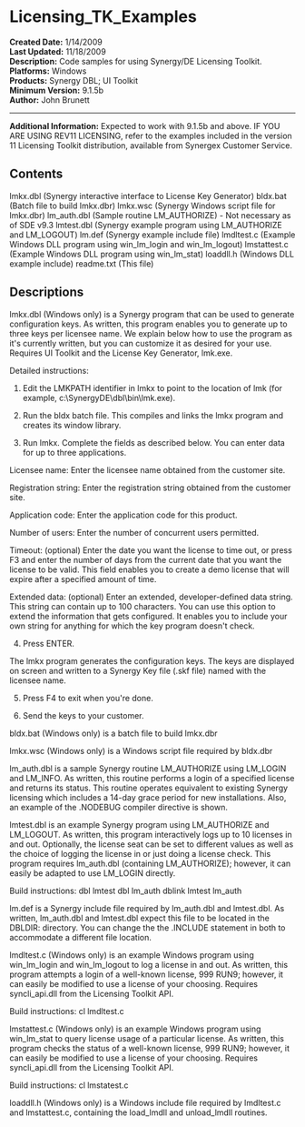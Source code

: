 # Licensing_TK_Examples<br />
**Created Date:** 1/14/2009<br />
**Last Updated:** 11/18/2009<br />
**Description:** Code samples for using Synergy/DE Licensing Toolkit.<br />
**Platforms:** Windows<br />
**Products:** Synergy DBL; UI Toolkit<br />
**Minimum Version:** 9.1.5b<br />
**Author:** John Brunett
<hr>

**Additional Information:** Expected to work with 9.1.5b and above. IF YOU ARE USING REV11 LICENSING, refer to the examples included in the version 11 Licensing Toolkit distribution, available from Synergex Customer Service.

Contents
--------
lmkx.dbl (Synergy interactive interface to License Key Generator)
bldx.bat (Batch file to build lmkx.dbr)
lmkx.wsc (Synergy Windows script file for lmkx.dbr)
lm_auth.dbl (Sample routine LM_AUTHORIZE) - Not necessary as of SDE v9.3
lmtest.dbl (Synergy example program using LM_AUTHORIZE and LM_LOGOUT)
lm.def (Synergy example include file)
lmdltest.c (Example Windows DLL program using win_lm_login and win_lm_logout)
lmstattest.c (Example Windows DLL program using win_lm_stat)
loaddll.h (Windows DLL example include)
readme.txt (This file)

Descriptions
------------

lmkx.dbl (Windows only)
is a Synergy program that can be used to generate configuration
keys. As written, this program enables you to generate up to three
keys per licensee name. We explain below how to use the program as
it's currently written, but you can customize it as desired for your
use. Requires UI Toolkit and the License Key Generator, lmk.exe.

Detailed instructions:
1. Edit the LMKPATH identifier in lmkx to point to the location of
lmk (for example, c:\SynergyDE\dbl\bin\lmk.exe).

2. Run the bldx batch file. This compiles and links the lmkx
program and creates its window library.

3. Run lmkx. Complete the fields as described below. You can enter
data for up to three applications.

Licensee name: Enter the licensee name obtained from the
customer site.

Registration string: Enter the registration string obtained from
the customer site.

Application code: Enter the application code for this product.

Number of users: Enter the number of concurrent users permitted.

Timeout: (optional) Enter the date you want the license to time
out, or press F3 and enter the number of days from the current
date that you want the license to be valid. This field enables
you to create a demo license that will expire after a specified
amount of time.

Extended data: (optional) Enter an extended, developer-defined
data string. This string can contain up to 100 characters. You
can use this option to extend the information that gets configured.
It enables you to include your own string for anything for which
the key program doesn't check.

4. Press ENTER.

The lmkx program generates the configuration keys. The keys are
displayed on screen and written to a Synergy Key file (.skf file)
named with the licensee name.

5. Press F4 to exit when you're done.

6. Send the keys to your customer.

bldx.bat (Windows only)
is a batch file to build lmkx.dbr

lmkx.wsc (Windows only)
is a Windows script file required by bldx.dbr

lm_auth.dbl
is a sample Synergy routine LM_AUTHORIZE using LM_LOGIN and LM_INFO.
As written, this routine performs a login of a specified license and
returns its status. This routine operates equivalent to existing
Synergy licensing which includes a 14-day grace period for new
installations. Also, an example of the .NODEBUG compiler directive
is shown.

lmtest.dbl
is an example Synergy program using LM_AUTHORIZE and LM_LOGOUT.
As written, this program interactively logs up to 10 licenses
in and out. Optionally, the license seat can be set to different
values as well as the choice of logging the license in or just
doing a license check. This program requires lm_auth.dbl (containing
LM_AUTHORIZE); however, it can easily be adapted to use LM_LOGIN
directly.

Build instructions:
dbl lmtest
dbl lm_auth
dblink lmtest lm_auth

lm.def
is a Synergy include file required by lm_auth.dbl and lmtest.dbl.
As written, lm_auth.dbl and lmtest.dbl expect this file to be
located in the DBLDIR: directory. You can change the the .INCLUDE
statement in both to accommodate a different file location.

lmdltest.c (Windows only)
is an example Windows program using win_lm_login and win_lm_logout
to log a license in and out. As written, this program attempts
a login of a well-known license, 999 RUN9; however, it can easily be
modified to use a license of your choosing. Requires syncli_api.dll
from the Licensing Toolkit API.

Build instructions:
cl lmdltest.c

lmstattest.c (Windows only)
is an example Windows program using win_lm_stat to query license
usage of a particular license. As written, this program checks the
status of a well-known license, 999 RUN9; however, it can easily be
modified to use a license of your choosing. Requires syncli_api.dll
from the Licensing Toolkit API.

Build instructions:
cl lmstatest.c

loaddll.h (Windows only)
is a Windows include file required by lmdltest.c and lmstattest.c,
containing the load_lmdll and unload_lmdll routines.
